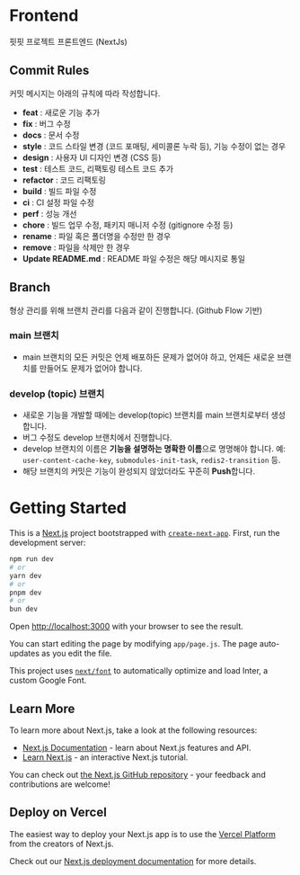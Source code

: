 # Frontend
핏핏 프로젝트 프론트엔드 (NextJs)

## Commit Rules

커밋 메시지는 아래의 규칙에 따라 작성합니다.

- **feat** : 새로운 기능 추가
- **fix** : 버그 수정
- **docs** : 문서 수정
- **style** : 코드 스타일 변경 (코드 포매팅, 세미콜론 누락 등), 기능 수정이 없는 경우
- **design** : 사용자 UI 디자인 변경 (CSS 등)
- **test** : 테스트 코드, 리팩토링 테스트 코드 추가
- **refactor** : 코드 리팩토링
- **build** : 빌드 파일 수정
- **ci** : CI 설정 파일 수정
- **perf** : 성능 개선
- **chore** : 빌드 업무 수정, 패키지 매니저 수정 (gitignore 수정 등)
- **rename** : 파일 혹은 폴더명을 수정만 한 경우
- **remove** : 파일을 삭제만 한 경우
- **Update README.md** : README 파일 수정은 해당 메시지로 통일

## Branch

형상 관리를 위해 브랜치 관리를 다음과 같이 진행합니다. (Github Flow 기반)

### main 브랜치

- main 브랜치의 모든 커밋은 언제 배포하든 문제가 없어야 하고, 언제든 새로운 브랜치를 만들어도 문제가 없어야 합니다.

### develop (topic) 브랜치

- 새로운 기능을 개발할 때에는 develop(topic) 브랜치를 main 브랜치로부터 생성합니다.
- 버그 수정도 develop 브랜치에서 진행합니다.
- develop 브랜치의 이름은 **기능을 설명하는 명확한 이름**으로 명명해야 합니다. 예: `user-content-cache-key`, `submodules-init-task`, `redis2-transition` 등.
- 해당 브랜치의 커밋은 기능이 완성되지 않았더라도 꾸준히 **Push**합니다.

# Getting Started
This is a [Next.js](https://nextjs.org/) project bootstrapped with [`create-next-app`](https://github.com/vercel/next.js/tree/canary/packages/create-next-app).
First, run the development server:

```bash
npm run dev
# or
yarn dev
# or
pnpm dev
# or
bun dev
```

Open [http://localhost:3000](http://localhost:3000) with your browser to see the result.

You can start editing the page by modifying `app/page.js`. The page auto-updates as you edit the file.

This project uses [`next/font`](https://nextjs.org/docs/basic-features/font-optimization) to automatically optimize and load Inter, a custom Google Font.

## Learn More

To learn more about Next.js, take a look at the following resources:

- [Next.js Documentation](https://nextjs.org/docs) - learn about Next.js features and API.
- [Learn Next.js](https://nextjs.org/learn) - an interactive Next.js tutorial.

You can check out [the Next.js GitHub repository](https://github.com/vercel/next.js/) - your feedback and contributions are welcome!

## Deploy on Vercel

The easiest way to deploy your Next.js app is to use the [Vercel Platform](https://vercel.com/new?utm_medium=default-template&filter=next.js&utm_source=create-next-app&utm_campaign=create-next-app-readme) from the creators of Next.js.

Check out our [Next.js deployment documentation](https://nextjs.org/docs/deployment) for more details.
